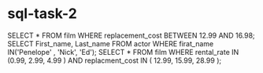 # sql-task-2
SELECT * FROM film
WHERE replacement_cost BETWEEN 12.99 AND 16.98;
SELECT First_name, Last_name FROM actor
WHERE firat_name IN('Penelope' , 'Nick', 'Ed');
SELECT * FROM film 
WHERE rental_rate IN (0.99, 2.99, 4.99 ) AND replacment_cost IN ( 12.99, 15.99, 28.99 );

